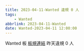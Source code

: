 ```yaml
---
title: 2023-04-11-Wanted 違規 0 人
tags:
    - Wanted
abbrlink: 2023-04-11-Wanted
date: Wanted-2023-04-11 12:00:00
---
```

Wanted 板 [板規連結](https://www.ptt.cc/bbs/Wanted/M.1608829773.A.D3B.html)
昨天違規 0 人
